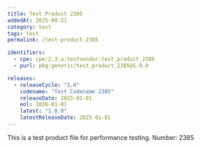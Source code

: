```yaml
---
title: Test Product 2385
addedAt: 2025-08-21
category: test
tags: test
permalink: /test-product-2385

identifiers:
  - cpe: cpe:2.3:a:testvendor:test_product_2385
  - purl: pkg:generic/test_product_2385@1.0.0

releases:
  - releaseCycle: "1.0"
    codename: "Test Codename 2385"
    releaseDate: 2025-01-01
    eol: 2026-01-01
    latest: "1.0.0"
    latestReleaseDate: 2025-01-01
---
```


This is a test product file for performance testing. Number: 2385
